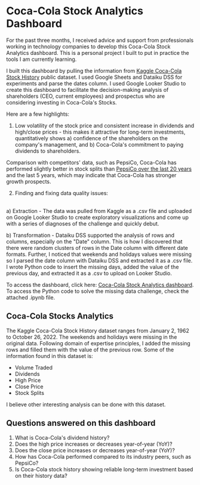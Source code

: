 # Coca-Cola Stock Analytics Dashboard

For the past three months, I received advice and support from professionals working in technology companies to develop this Coca-Cola Stock Analytics dashboard. This is a personal project I built to put in practice the tools I am currently learning. 

I built this dashboard by pulling the information from [Kaggle Coca-Cola Stock History](https://www.kaggle.com/datasets/kalilurrahman/coca-cola-stock-live-and-updated) public dataset. I used Google Sheets and Dataiku DSS for experiments and parse the dates column. I used Google Looker Studio to create this dashboard to facilitate the decision-making analysis of shareholders (CEO, current employees) and prospectus who are considering investing in Coca-Cola's Stocks. 

Here are a few highlights:

1. Low volatility of the stock price and consistent increase in dividends and high/close prices - this makes it attractive for long-term investments, quantitatively shows a) confidence of the shareholders on the company's management, and b) Coca-Cola's commitment to paying dividends to shareholders.

Comparison with competitors' data, such as PepsiCo, Coca-Cola has performed slightly better in stock splits than [PepsiCo over the last 20 years](https://finance.yahoo.com/quote/PEP/history?period1=1035244800&period2=1680134400&interval=1d&filter=history&frequency=1d&includeAdjustedClose=true) and the last 5 years, which may indicate that Coca-Cola has stronger growth prospects. 

2. Finding and fixing data quality issues:

<br> a) Extraction - The data was pulled from Kaggle as a .csv file and uploaded on Google Looker Studio to create exploratory visualizations and come up with a series of diagnoses of the challenge and quickly debut. 

b) Transformation - Dataiku DSS supported the analysis of rows and columns, especially on the "Date" column. This is how I discovered that there were random clusters of rows in the Date column with different date formats. Further, I noticed that weekends and holidays values were missing so I parsed the date column with Dataiku DSS and extracted it as a .csv file. I wrote Python code to insert the missing days, added the value of the previous day, and extracted it as a .csv to upload on Looker Studio.


To access the dashboard, click here: [Coca-Cola Stock Analytics dashboard](https://lookerstudio.google.com/s/koiJvb2lLeM). To access the Python code to solve the missing data challenge, check the attached .ipynb file.
## Coca-Cola Stocks Analytics 

The Kaggle Coca-Cola Stock History dataset ranges from January 2, 1962 to October 26, 2022. The weekends and holidays were missing in the original data. Following domain of expertise principles, I added the missing rows and filled them with the value of the previous row. Some of the information found in this dataset is: 

* Volume Traded
* Dividends 
* High Price
* Close Price
* Stock Splits 

I believe other interesting analysis can be done with this dataset. 

## Questions answered on this dashboard

1. What is Coca-Cola's dividend history?  
2. Does the high price increases or decreases year-of-year (YoY)? 
3. Does the close price increases or decreases year-of-year (YoY)? 
4. How has Coca-Cola performed compared to its industry peers, such as PepsiCo? 
5. Is Coca-Cola stock history showing reliable long-term investment based on their history data? 
